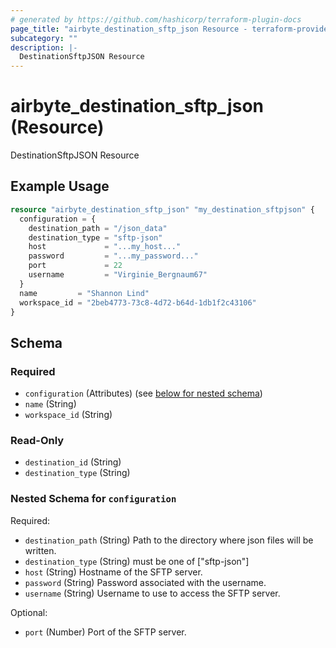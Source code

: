 ```yaml
---
# generated by https://github.com/hashicorp/terraform-plugin-docs
page_title: "airbyte_destination_sftp_json Resource - terraform-provider-airbyte"
subcategory: ""
description: |-
  DestinationSftpJSON Resource
---
```


# airbyte_destination_sftp_json (Resource)

DestinationSftpJSON Resource

## Example Usage

```terraform
resource "airbyte_destination_sftp_json" "my_destination_sftpjson" {
  configuration = {
    destination_path = "/json_data"
    destination_type = "sftp-json"
    host             = "...my_host..."
    password         = "...my_password..."
    port             = 22
    username         = "Virginie_Bergnaum67"
  }
  name         = "Shannon Lind"
  workspace_id = "2beb4773-73c8-4d72-b64d-1db1f2c43106"
}
```

<!-- schema generated by tfplugindocs -->
## Schema

### Required

- `configuration` (Attributes) (see [below for nested schema](#nestedatt--configuration))
- `name` (String)
- `workspace_id` (String)

### Read-Only

- `destination_id` (String)
- `destination_type` (String)

<a id="nestedatt--configuration"></a>
### Nested Schema for `configuration`

Required:

- `destination_path` (String) Path to the directory where json files will be written.
- `destination_type` (String) must be one of ["sftp-json"]
- `host` (String) Hostname of the SFTP server.
- `password` (String) Password associated with the username.
- `username` (String) Username to use to access the SFTP server.

Optional:

- `port` (Number) Port of the SFTP server.


